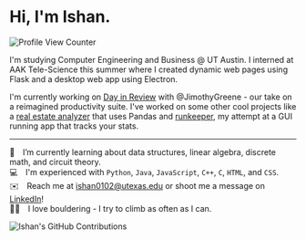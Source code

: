 # Hi, I'm Ishan. 
![Profile View Counter](https://komarev.com/ghpvc/?username=ishan0102&color=blue&label=Profile+Views)

I'm studying Computer Engineering and Business @ UT Austin. I interned at AAK Tele-Science this summer where I created dynamic web pages using Flask and a desktop web app using Electron.

I'm currently working on [Day in Review](https://github.com/DayInReview/email-summarizer) with @JimothyGreene - our take on a reimagined productivity suite. I've worked on some other cool projects like a [real estate analyzer](https://github.com/ishan0102/collin-county-real-estate) that uses Pandas and [runkeeper](https://github.com/ishan0102/runkeeper), my attempt at a GUI running app that tracks your stats.

---

[comment]: <EM spaces are used below for whitespace after emojis. Two spaces are placed at the end of each line to create single spacing.>
🌱 I’m currently learning about data structures, linear algebra, discrete math, and circuit theory.  
💻 I'm experienced with `Python`, `Java`, `JavaScript`, `C++`, `C`, `HTML`, and `CSS`.  
✉️ Reach me at ishan0102@utexas.edu or shoot me a message on [LinkedIn](https://www.linkedin.com/in/ishan0102)!  
🧗‍♂️ I love bouldering - I try to climb as often as I can.

![Ishan's GitHub Contributions](https://github-readme-stats.vercel.app/api?username=ishan0102&show_icons=true&hide_border=true&count_private=true&hide=stars)
